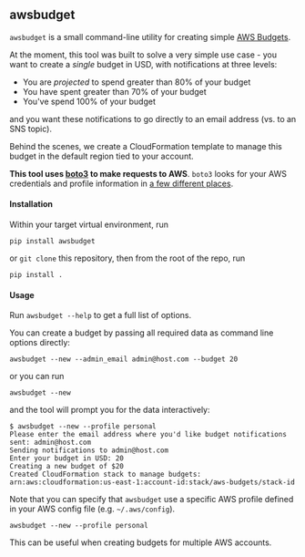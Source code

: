 ## awsbudget

`awsbudget` is a small command-line utility for creating simple [AWS Budgets](https://aws.amazon.com/aws-cost-management/aws-budgets/).

At the moment, this tool was built to solve a very simple use case - you want to create a *single* budget in USD, with notifications at three levels:

* You are _projected_ to spend greater than 80% of your budget
* You have spent greater than 70% of your budget
* You've spend 100% of your budget

and you want these notifications to go directly to an email address (vs. to an SNS topic).

Behind the scenes, we create a CloudFormation template to manage this budget in the default region tied to your account.

**This tool uses [boto3](https://github.com/boto/boto3) to make requests to AWS**. `boto3` looks for your AWS credentials and profile information in [a few different places](http://boto3.readthedocs.io/en/latest/guide/configuration.html).

#### Installation

Within your target virtual environment, run

    pip install awsbudget

or `git clone` this repository, then from the root of the repo, run

    pip install .

#### Usage

Run `awsbudget --help` to get a full list of options.

You can create a budget by passing all required data as command line options directly:

    awsbudget --new --admin_email admin@host.com --budget 20    

or you can run

    awsbudget --new

and the tool will prompt you for the data interactively:

    $ awsbudget --new --profile personal
    Please enter the email address where you'd like budget notifications sent: admin@host.com
    Sending notifications to admin@host.com
    Enter your budget in USD: 20
    Creating a new budget of $20
    Created CloudFormation stack to manage budgets: arn:aws:cloudformation:us-east-1:account-id:stack/aws-budgets/stack-id

Note that you can specify that `awsbudget` use a specific AWS profile defined in your AWS config file (e.g. `~/.aws/config`). 

    awsbudget --new --profile personal

This can be useful when creating budgets for multiple AWS accounts.

